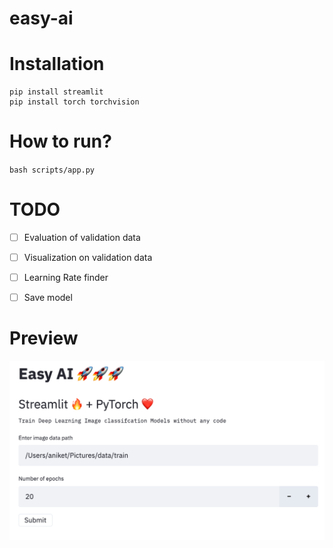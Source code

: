 # easy-ai

# Installation
```
pip install streamlit
pip install torch torchvision
```

# How to run?
`bash scripts/app.py`

# TODO
- [ ] Evaluation of validation data
- [ ] Visualization on validation data
- [ ] Learning Rate finder
- [ ] Save model


# Preview
![preview](/images/easy-ai.png)

